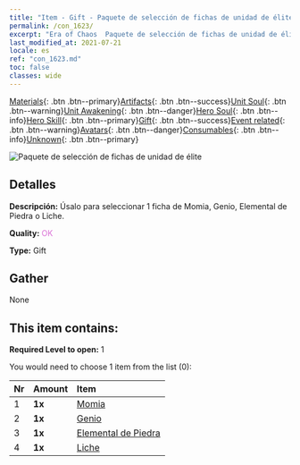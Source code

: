 ```yaml
---
title: "Item - Gift - Paquete de selección de fichas de unidad de élite"
permalink: /con_1623/
excerpt: "Era of Chaos  Paquete de selección de fichas de unidad de élite"
last_modified_at: 2021-07-21
locale: es
ref: "con_1623.md"
toc: false
classes: wide
---
```

 [Materials](/ItemsES/){: .btn .btn--primary}[Artifacts](/ItemsES/Artifacts/){: .btn .btn--success}[Unit Soul](/ItemsES/UnitSoul/){: .btn .btn--warning}[Unit Awakening](/ItemsES/UnitAwakening/){: .btn .btn--danger}[Hero Soul](/ItemsES/HeroSoul/){: .btn .btn--info}[Hero Skill](/ItemsES/HeroSkill/){: .btn .btn--primary}[Gift](/ItemsES/Gift/){: .btn .btn--success}[Event related](/ItemsES/Events/){: .btn .btn--warning}[Avatars](/ItemsES/Avatars/){: .btn .btn--danger}[Consumables](/ItemsES/Consumables/){: .btn .btn--info}[Unknown](/ItemsES/Unknown/){: .btn .btn--primary}

 ![Paquete de selección de fichas de unidad de élite](/images/t/i_907239.png)

## Detalles
 **Descripción:** Úsalo para seleccionar 1 ficha de Momia, Genio, Elemental de Piedra o Liche.

 **Quality:** <span style="color: #DA70D6">OK</span>

 **Type:** Gift

## Gather

  None

## This item contains:

 **Required Level to open:** 1

 You would need to choose 1 item from the list (0):

  | Nr | Amount |     Item    |
  |:---|:-------|:------------|
  | 1 |  **1x** | [Momia](/ItemsES/unt_215/) |  | 
  | 2 |  **1x** | [Genio](/ItemsES/unt_239/) |  | 
  | 3 |  **1x** | [Elemental de Piedra](/ItemsES/unt_266/) |  | 
  | 4 |  **1x** | [Liche](/ItemsES/unt_212/) |  | 
